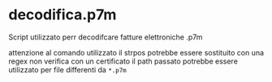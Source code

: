 # decodifica.p7m
Script utilizzato perr decodifcare fatture elettroniche .p7m

attenzione al comando utilizzato
  il strpos potrebbe essere sostituito con una regex 
  non verifica con un certificato
  il path passato potrebbe essere utilizzato per file differenti da ```*.p7m```
  

